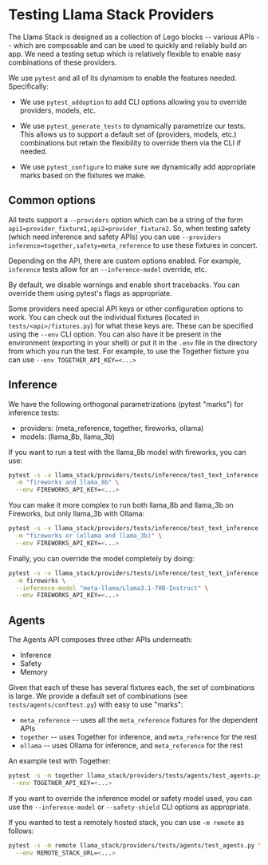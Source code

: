 # Testing Llama Stack Providers

The Llama Stack is designed as a collection of Lego blocks -- various APIs -- which are composable and can be used to quickly and reliably build an app. We need a testing setup which is relatively flexible to enable easy combinations of these providers.

We use `pytest` and all of its dynamism to enable the features needed. Specifically:

- We use `pytest_addoption` to add CLI options allowing you to override providers, models, etc.

- We use `pytest_generate_tests` to dynamically parametrize our tests. This allows us to support a default set of (providers, models, etc.) combinations but retain the flexibility to override them via the CLI if needed.

- We use `pytest_configure` to make sure we dynamically add appropriate marks based on the fixtures we make.

## Common options

All tests support a `--providers` option which can be a string of the form `api1=provider_fixture1,api2=provider_fixture2`. So, when testing safety (which need inference and safety APIs) you can use `--providers inference=together,safety=meta_reference` to use these fixtures in concert.

Depending on the API, there are custom options enabled. For example, `inference` tests allow for an `--inference-model` override, etc.

By default, we disable warnings and enable short tracebacks. You can override them using pytest's flags as appropriate.

Some providers need special API keys or other configuration options to work. You can check out the individual fixtures (located in `tests/<api>/fixtures.py`) for what these keys are. These can be specified using the `--env` CLI option. You can also have it be present in the environment (exporting in your shell) or put it in the `.env` file in the directory from which you run the test. For example, to use the Together fixture you can use `--env TOGETHER_API_KEY=<...>`

## Inference

We have the following orthogonal parametrizations (pytest "marks") for inference tests:
- providers: (meta_reference, together, fireworks, ollama)
- models: (llama_8b, llama_3b)

If you want to run a test with the llama_8b model with fireworks, you can use:
```bash
pytest -s -v llama_stack/providers/tests/inference/test_text_inference.py \
  -m "fireworks and llama_8b" \
  --env FIREWORKS_API_KEY=<...>
```

You can make it more complex to run both llama_8b and llama_3b on Fireworks, but only llama_3b with Ollama:
```bash
pytest -s -v llama_stack/providers/tests/inference/test_text_inference.py \
  -m "fireworks or (ollama and llama_3b)" \
  --env FIREWORKS_API_KEY=<...>
```

Finally, you can override the model completely by doing:
```bash
pytest -s -v llama_stack/providers/tests/inference/test_text_inference.py \
  -m fireworks \
  --inference-model "meta-llama/Llama3.1-70B-Instruct" \
  --env FIREWORKS_API_KEY=<...>
```

## Agents

The Agents API composes three other APIs underneath:
- Inference
- Safety
- Memory

Given that each of these has several fixtures each, the set of combinations is large. We provide a default set of combinations (see `tests/agents/conftest.py`) with easy to use "marks":
- `meta_reference` -- uses all the `meta_reference` fixtures for the dependent APIs
- `together` -- uses Together for inference, and `meta_reference` for the rest
- `ollama` -- uses Ollama for inference, and `meta_reference` for the rest

An example test with Together:
```bash
pytest -s -m together llama_stack/providers/tests/agents/test_agents.py  \
 --env TOGETHER_API_KEY=<...>
 ```

If you want to override the inference model or safety model used, you can use the `--inference-model` or `--safety-shield` CLI options as appropriate.

If you wanted to test a remotely hosted stack, you can use `-m remote` as follows:
```bash
pytest -s -m remote llama_stack/providers/tests/agents/test_agents.py \
  --env REMOTE_STACK_URL=<...>
```
